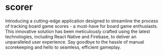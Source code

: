 # scorer 

Introducing a cutting-edge application designed to streamline the process of tracking board game scores - a must-have for board game enthusiasts. This innovative solution has been meticulously crafted using the latest technologies, including React Native and Firebase, to deliver an unparalleled user experience. Say goodbye to the hassle of manual scorekeeping and hello to seamless, efficient gameplay.
